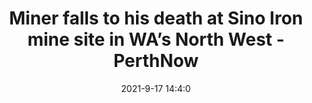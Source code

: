 ---
"title": "Miner falls to his death at Sino Iron mine site in WA’s North West - PerthNow"
"date": "2021-9-17 14:4:0"
"feed_name": "GOOGLENEWSMINING"
"feed_website": "https://news.google.com/search?q=mining%2Bincident&hl=en-US&gl=US&ceid=US:en"
"feed_rss": "https://news.google.com/rss/search?q=mining%2Bincident&hl=en-US&gl=US&ceid=US:en"
"link": "https://www.perthnow.com.au/news/disaster-and-emergency/man-dies-at-sino-iron-mine-site-in-was-north-west-ng-b882009591z"
"file": "_posts/2021-1-1-72b0f6ce84c97381006d83726e6c8c9cf3f39bec.md"
"accident": "0"
"drilling": "0"
"dead": "0"
"injured": "0"
---